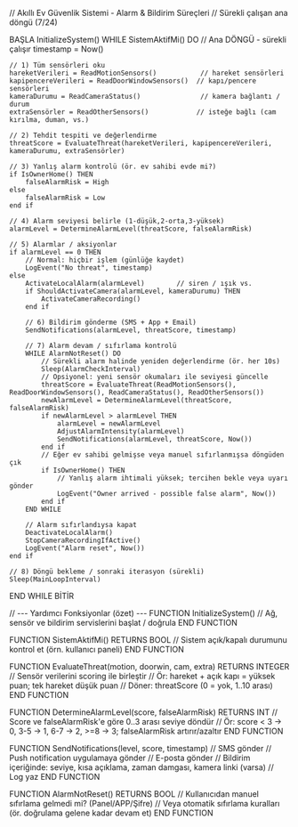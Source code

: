 // Akıllı Ev Güvenlik Sistemi - Alarm & Bildirim Süreçleri
// Sürekli çalışan ana döngü (7/24)

BAŞLA
InitializeSystem()
WHILE SistemAktifMi() DO          // Ana DÖNGÜ - sürekli çalışır
    timestamp = Now()

    // 1) Tüm sensörleri oku
    hareketVerileri = ReadMotionSensors()           // hareket sensörleri
    kapipencereVerileri = ReadDoorWindowSensors()  // kapı/pencere sensörleri
    kameraDurumu = ReadCameraStatus()               // kamera bağlantı / durum
    extraSensörler = ReadOtherSensors()            // isteğe bağlı (cam kırılma, duman, vs.)

    // 2) Tehdit tespiti ve değerlendirme
    threatScore = EvaluateThreat(hareketVerileri, kapipencereVerileri, kameraDurumu, extraSensörler)

    // 3) Yanlış alarm kontrolü (ör. ev sahibi evde mi?)
    if IsOwnerHome() THEN
        falseAlarmRisk = High
    else
        falseAlarmRisk = Low
    end if

    // 4) Alarm seviyesi belirle (1-düşük,2-orta,3-yüksek)
    alarmLevel = DetermineAlarmLevel(threatScore, falseAlarmRisk)

    // 5) Alarmlar / aksiyonlar
    if alarmLevel == 0 THEN
        // Normal: hiçbir işlem (günlüğe kaydet)
        LogEvent("No threat", timestamp)
    else
        ActivateLocalAlarm(alarmLevel)        // siren / ışık vs.
        if ShouldActivateCamera(alarmLevel, kameraDurumu) THEN
            ActivateCameraRecording()
        end if

        // 6) Bildirim gönderme (SMS + App + Email)
        SendNotifications(alarmLevel, threatScore, timestamp)

        // 7) Alarm devam / sıfırlama kontrolü
        WHILE AlarmNotReset() DO
            // Sürekli alarm halinde yeniden değerlendirme (ör. her 10s)
            Sleep(AlarmCheckInterval)
            // Opsiyonel: yeni sensör okumaları ile seviyesi güncelle
            threatScore = EvaluateThreat(ReadMotionSensors(), ReadDoorWindowSensors(), ReadCameraStatus(), ReadOtherSensors())
            newAlarmLevel = DetermineAlarmLevel(threatScore, falseAlarmRisk)
            if newAlarmLevel > alarmLevel THEN
                alarmLevel = newAlarmLevel
                AdjustAlarmIntensity(alarmLevel)
                SendNotifications(alarmLevel, threatScore, Now())
            end if
            // Eğer ev sahibi gelmişse veya manuel sıfırlanmışsa döngüden çık
            if IsOwnerHome() THEN
                // Yanlış alarm ihtimali yüksek; tercihen bekle veya uyarı gönder
                LogEvent("Owner arrived - possible false alarm", Now())
            end if
        END WHILE

        // Alarm sıfırlandıysa kapat
        DeactivateLocalAlarm()
        StopCameraRecordingIfActive()
        LogEvent("Alarm reset", Now())
    end if

    // 8) Döngü bekleme / sonraki iterasyon (sürekli)
    Sleep(MainLoopInterval)
END WHILE
BİTİR

// --- Yardımcı Fonksiyonlar (özet) ---
FUNCTION InitializeSystem()
    // Ağ, sensör ve bildirim servislerini başlat / doğrula
END FUNCTION

FUNCTION SistemAktifMi() RETURNS BOOL
    // Sistem açık/kapalı durumunu kontrol et (örn. kullanıcı paneli)
END FUNCTION

FUNCTION EvaluateThreat(motion, doorwin, cam, extra) RETURNS INTEGER
    // Sensör verilerini scoring ile birleştir
    // Ör: hareket + açık kapı = yüksek puan; tek hareket düşük puan
    // Döner: threatScore (0 = yok, 1..10 arası)
END FUNCTION

FUNCTION DetermineAlarmLevel(score, falseAlarmRisk) RETURNS INT
    // Score ve falseAlarmRisk'e göre 0..3 arası seviye döndür
    // Ör: score < 3 -> 0, 3-5 -> 1, 6-7 -> 2, >=8 -> 3; falseAlarmRisk artırır/azaltır
END FUNCTION

FUNCTION SendNotifications(level, score, timestamp)
    // SMS gönder
    // Push notification uygulamaya gönder
    // E-posta gönder
    // Bildirim içeriğinde: seviye, kısa açıklama, zaman damgası, kamera linki (varsa)
    // Log yaz
END FUNCTION

FUNCTION AlarmNotReset() RETURNS BOOL
    // Kullanıcıdan manuel sıfırlama gelmedi mi? (Panel/APP/Şifre)
    // Veya otomatik sıfırlama kuralları (ör. doğrulama gelene kadar devam et)
END FUNCTION
